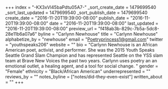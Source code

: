 +++
index = "-KX3xVl45baPdtu05A7-"
_sort_create_date = 1479699540
_sort_last_updated = 1479699540
_sort_publish_date = 1479699540
create_date = "2016-11-20T19:39:00-08:00"
publish_date = "2016-11-20T19:39:00-08:00"
date = "2016-11-20T19:39:00-08:00"
last_updated = "2016-11-20T19:39:00-08:00"
preview_url = "f418ab3b-829c-7b5a-5dc8-28e11b6a07a6"
byline = "Carlynn Newhouse"
title = "Carlynn Newhouse"
alphabetize_by = "newhouse"
email = "Poetryprincess1@gmail.com"
twitter = "youthspeaks206"
website = ""
bio = "Carlynn Newhouse is an African American poet, activist, and performer. She was the 2015 Youth Speaks Seattle Grand Slam Champion and has represented Seattle on the YSS slam team at Brave New Voices the past two years. Carlynn uses poetry an an emotional outlet, a healing agent, and a tool for social change. "
gender = "Female"
ethnicity = "Black/African American"
underrepresented = ""
reviews_by = ""
notes_byline = ["notes/did-they-even-exist"]
written_about = ""
+++

